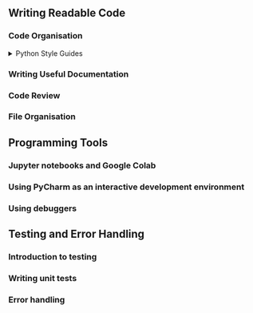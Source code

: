 
## Writing Readable Code

### Code Organisation
<details>
<summary> Python Style Guides</summary>
&nbsp;

[Part 1 - Introduction](lessons/writing_readable_code/wrc_python_style_guides_1_intro.md)

[Part 2 - Pep8 Specifics](lessons/writing_readable_code/wrc_python_style_guides_2_pep8_specifics.md)

[Part 3 - Pep8 Exercise](lessons/writing_readable_code/wrc_python_style_guides_3_pep8_exercise.md)

[Part 4 - Automatic Style Checking](lessons/writing_readable_code/wrc_python_style_guides_4_automatic_checking.md)

[Part 5 - Further Reading](lessons/writing_readable_code/wrc_python_style_guides_5_further_reading.md)
</details>

### Writing Useful Documentation

### Code Review

### File Organisation

## Programming Tools

### Jupyter notebooks and Google Colab

### Using PyCharm as an interactive development environment

### Using debuggers

## Testing and Error Handling

###  Introduction to testing

### Writing unit tests

### Error handling